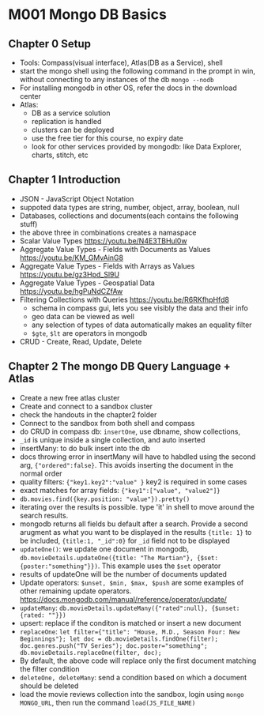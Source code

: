 # M001 Mongo DB Basics

## Chapter 0 Setup

- Tools: Compass(visual interface), Atlas(DB as a Service), shell
- start the mongo shell using the following command in the prompt in win, without connecting to any instances of the db
  `mongo --nodb`
- For installing mongodb in other OS, refer the docs in the download center
- Atlas:
  - DB as a service solution
  - replication is handled
  - clusters can be deployed
  - use the free tier for this course, no expiry date
  - look for other services provided by mongodb: like Data Explorer, charts, stitch, etc

## Chapter 1 Introduction

- JSON - JavaScript Object Notation
- suppoted data types are string, number, object, array, boolean, null
- Databases, collections and documents(each contains the following stuff)
- the above three in combinations creates a namaspace
- Scalar Value Types <https://youtu.be/N4E3TBHul0w>
- Aggregate Value Types - Fields with Documents as Values <https://youtu.be/KM_GMvAinG8>
- Aggregate Value Types - Fields with Arrays as Values <https://youtu.be/gz3Hpd_Sl9U>
- Aggregate Value Types - Geospatial Data <https://youtu.be/hgPuNdCZfAw>
- Filtering Collections with Queries <https://youtu.be/R6RKfhpHfd8>
  - schema in compass gui, lets you see visibly the data and their info
  - geo data can be viewed as well
  - any selection of types of data automatically makes an equality filter
  - `$gte`, `$lt` are operators in mongodb
- CRUD - Create, Read, Update, Delete

## Chapter 2 The mongo DB Query Language + Atlas

- Create a new free atlas cluster
- Create and connect to a sandbox cluster
- check the handouts in the chapter2 folder
- Connect to the sandbox from both shell and compass
- do CRUD in compass db: `insertOne`, use dbname, show collections,
- `_id` is unique inside a single collection, and auto inserted
- insertMany: to do bulk insert into the db
- docs throwing error in insertMany will have to habdled using the second arg, `{"ordered":false}`. This avoids inserting the document in the normal order
- quality filters: `{"key1.key2":"value" }` key2 is required in some cases
- exact matches for array fields: `{"key1":["value", "value2"]}`
- `db.movies.find({key.position: "value"}).pretty()`
- iterating over the results is possible. type 'it' in shell to move around the search results.
- mongodb returns all fields bu default after a search. Provide a second arugment as what you want to be displayed in the results `{title: 1}` to be included, `{title:1, "_id":0}` for `_id` field not to be displayed
- `updateOne()`: we update one document in mongodb, `db.movieDetails.updateOne({title: "The Martian"}, {$set:{poster:"something"}})`. This example uses the `$set` operator
- results of updateOne will be the number of documents updated
- Update operators: `$unset, $min, $max, $push` are some examples of other remaining update operators. <https://docs.mongodb.com/manual/reference/operator/update/>
- `updateMany`: `db.movieDetails.updateMany({"rated":null}, {$unset:{rated: ""}})`
- upsert: replace if the conditon is matched or insert a new document
- `replaceOne`: `let filter={"title": "House, M.D., Season Four: New Beginnings"}; let doc = db.movieDetails.findOne(filter); doc.genres.push("TV Series"); doc.poster="something"; db.movieDetails.replaceOne(filter, doc);`
- By default, the above code will replace only the first document matching the filter condition
- `deleteOne, deleteMany`: send a condition based on which a document should be deleted
- load the movie reviews collection into the sandbox, login using `mongo MONGO_URL`, then run the command `load(JS_FILE_NAME)`
